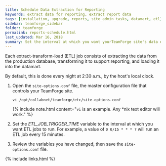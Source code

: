 ```yaml
---
title: Schedule Data Extraction for Reporting
keywords: extract data for reporting, extract report data
tags: [installation, upgrade, reports, site_admin_tasks, datamart, etl]
sidebar: teamforge_sidebar
folder: teamforge
permalink: reports-schedule.html
last_updated: Mar 16, 2018
summary: Set the interval at which you want yourTeamForge site's data extracted to the datamart from which reports are generated.
---
```


Each extract-transform-load (ETL) job consists of extracting the data from the production database, transforming it to support reporting, and loading it into the datamart.

By default, this is done every night at 2:30 a.m., by the host's local clock.


 1. Open the `site-options.conf` file, the master configuration file that controls your TeamForge site.

    ```shell
    vi /opt/collabnet/teamforge/etc/site-options.conf
    ````

    {% include note.html content="`vi` is an example. Any *nix text editor will work." %}

 2. Set the _ETL_JOB_TRIGGER_TIME_ variable to the interval at which you want ETL jobs to run. For example, a value of `0 0/15 * * * ?` will run an ETL job every 15 minutes.


 3. Review the variables you have changed, then save the `site-options.conf` file.

{% include links.html %}